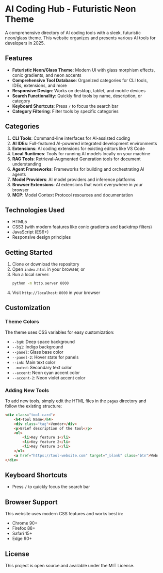 # AI Coding Hub - Futuristic Neon Theme

A comprehensive directory of AI coding tools with a sleek, futuristic neon/glass theme. This website organizes and presents various AI tools for developers in 2025.

## Features

- **Futuristic Neon/Glass Theme**: Modern UI with glass morphism effects, conic gradients, and neon accents
- **Comprehensive Tool Database**: Organized categories for CLI tools, IDEs, extensions, and more
- **Responsive Design**: Works on desktop, tablet, and mobile devices
- **Search Functionality**: Quickly find tools by name, description, or category
- **Keyboard Shortcuts**: Press `/` to focus the search bar
- **Category Filtering**: Filter tools by specific categories

## Categories

1. **CLI Tools**: Command-line interfaces for AI-assisted coding
2. **AI IDEs**: Full-featured AI-powered integrated development environments
3. **Extensions**: AI coding extensions for existing editors like VS Code
4. **Local Runtimes**: Tools for running AI models locally on your machine
5. **RAG Tools**: Retrieval-Augmented Generation tools for document understanding
6. **Agent Frameworks**: Frameworks for building and orchestrating AI agents
7. **Model Providers**: AI model providers and inference platforms
8. **Browser Extensions**: AI extensions that work everywhere in your browser
9. **MCP**: Model Context Protocol resources and documentation

## Technologies Used

- HTML5
- CSS3 (with modern features like conic gradients and backdrop filters)
- JavaScript (ES6+)
- Responsive design principles

## Getting Started

1. Clone or download the repository
2. Open `index.html` in your browser, or
3. Run a local server:
   ```bash
   python -m http.server 8000
   ```
4. Visit `http://localhost:8000` in your browser

## Customization

### Theme Colors

The theme uses CSS variables for easy customization:

- `--bg0`: Deep space background
- `--bg1`: Indigo background
- `--panel`: Glass base color
- `--panel-2`: Hover state for panels
- `--ink`: Main text color
- `--muted`: Secondary text color
- `--accent`: Neon cyan accent color
- `--accent-2`: Neon violet accent color

### Adding New Tools

To add new tools, simply edit the HTML files in the `pages` directory and follow the existing structure:

```html
<div class="tool-card">
    <h4>Tool Name</h4>
    <div class="tag">Vendor</div>
    <p>Brief description of the tool</p>
    <ul>
        <li>Key feature 1</li>
        <li>Key feature 2</li>
        <li>Key feature 3</li>
    </ul>
    <a href="https://tool-website.com" target="_blank" class="btn">Website</a>
</div>
```

## Keyboard Shortcuts

- Press `/` to quickly focus the search bar

## Browser Support

This website uses modern CSS features and works best in:
- Chrome 90+
- Firefox 88+
- Safari 15+
- Edge 90+

## License

This project is open source and available under the MIT License.